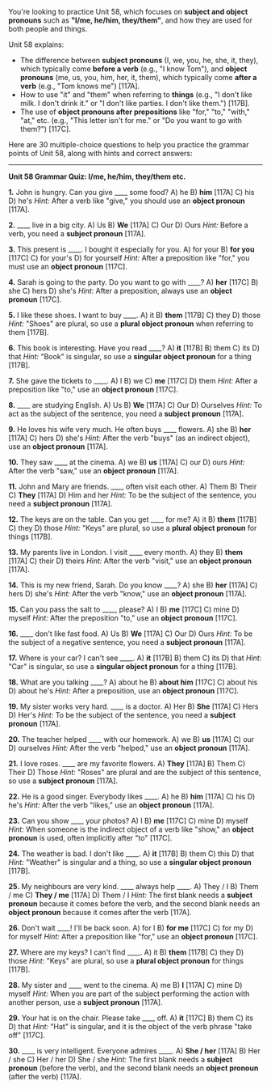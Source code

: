 You're looking to practice Unit 58, which focuses on **subject and object pronouns** such as **"I/me, he/him, they/them"**, and how they are used for both people and things.

Unit 58 explains:
*   The difference between **subject pronouns** (I, we, you, he, she, it, they), which typically come **before a verb** (e.g., "I know Tom"), and **object pronouns** (me, us, you, him, her, it, them), which typically come **after a verb** (e.g., "Tom knows me") [117A].
*   How to use "it" and "them" when referring to **things** (e.g., "I don't like milk. I don't drink it." or "I don't like parties. I don't like them.") [117B].
*   The use of **object pronouns after prepositions** like "for," "to," "with," "at," etc. (e.g., "This letter isn't for me." or "Do you want to go with them?") [117C].

Here are 30 multiple-choice questions to help you practice the grammar points of Unit 58, along with hints and correct answers:

---

**Unit 58 Grammar Quiz: I/me, he/him, they/them etc.**

**1.** John is hungry. Can you give ____ some food?
    A) he
    B) **him** [117A]
    C) his
    D) he's
    *Hint:* After a verb like "give," you should use an **object pronoun** [117A].

**2.** ____ live in a big city.
    A) Us
    B) **We** [117A]
    C) Our
    D) Ours
    *Hint:* Before a verb, you need a **subject pronoun** [117A].

**3.** This present is ____. I bought it especially for you.
    A) for your
    B) **for you** [117C]
    C) for your's
    D) for yourself
    *Hint:* After a preposition like "for," you must use an **object pronoun** [117C].

**4.** Sarah is going to the party. Do you want to go with ____?
    A) **her** [117C]
    B) she
    C) hers
    D) she's
    *Hint:* After a preposition, always use an **object pronoun** [117C].

**5.** I like these shoes. I want to buy ____.
    A) it
    B) **them** [117B]
    C) they
    D) those
    *Hint:* "Shoes" are plural, so use a **plural object pronoun** when referring to them [117B].

**6.** This book is interesting. Have you read ____?
    A) **it** [117B]
    B) them
    C) its
    D) that
    *Hint:* "Book" is singular, so use a **singular object pronoun** for a thing [117B].

**7.** She gave the tickets to ____.
    A) I
    B) we
    C) **me** [117C]
    D) them
    *Hint:* After a preposition like "to," use an **object pronoun** [117C].

**8.** ____ are studying English.
    A) Us
    B) **We** [117A]
    C) Our
    D) Ourselves
    *Hint:* To act as the subject of the sentence, you need a **subject pronoun** [117A].

**9.** He loves his wife very much. He often buys ____ flowers.
    A) she
    B) **her** [117A]
    C) hers
    D) she's
    *Hint:* After the verb "buys" (as an indirect object), use an **object pronoun** [117A].

**10.** They saw ____ at the cinema.
    A) we
    B) **us** [117A]
    C) our
    D) ours
    *Hint:* After the verb "saw," use an **object pronoun** [117A].

**11.** John and Mary are friends. ____ often visit each other.
    A) Them
    B) Their
    C) **They** [117A]
    D) Him and her
    *Hint:* To be the subject of the sentence, you need a **subject pronoun** [117A].

**12.** The keys are on the table. Can you get ____ for me?
    A) it
    B) **them** [117B]
    C) they
    D) those
    *Hint:* "Keys" are plural, so use a **plural object pronoun** for things [117B].

**13.** My parents live in London. I visit ____ every month.
    A) they
    B) **them** [117A]
    C) their
    D) theirs
    *Hint:* After the verb "visit," use an **object pronoun** [117A].

**14.** This is my new friend, Sarah. Do you know ____?
    A) she
    B) **her** [117A]
    C) hers
    D) she's
    *Hint:* After the verb "know," use an **object pronoun** [117A].

**15.** Can you pass the salt to ____, please?
    A) I
    B) **me** [117C]
    C) mine
    D) myself
    *Hint:* After the preposition "to," use an **object pronoun** [117C].

**16.** ____ don't like fast food.
    A) Us
    B) **We** [117A]
    C) Our
    D) Ours
    *Hint:* To be the subject of a negative sentence, you need a **subject pronoun** [117A].

**17.** Where is your car? I can't see ____.
    A) **it** [117B]
    B) them
    C) its
    D) that
    *Hint:* "Car" is singular, so use a **singular object pronoun** for a thing [117B].

**18.** What are you talking ____?
    A) about he
    B) **about him** [117C]
    C) about his
    D) about he's
    *Hint:* After a preposition, use an **object pronoun** [117C].

**19.** My sister works very hard. ____ is a doctor.
    A) Her
    B) **She** [117A]
    C) Hers
    D) Her's
    *Hint:* To be the subject of the sentence, you need a **subject pronoun** [117A].

**20.** The teacher helped ____ with our homework.
    A) we
    B) **us** [117A]
    C) our
    D) ourselves
    *Hint:* After the verb "helped," use an **object pronoun** [117A].

**21.** I love roses. ____ are my favorite flowers.
    A) **They** [117A]
    B) Them
    C) Their
    D) Those
    *Hint:* "Roses" are plural and are the subject of this sentence, so use a **subject pronoun** [117A].

**22.** He is a good singer. Everybody likes ____.
    A) he
    B) **him** [117A]
    C) his
    D) he's
    *Hint:* After the verb "likes," use an **object pronoun** [117A].

**23.** Can you show ____ your photos?
    A) I
    B) **me** [117C]
    C) mine
    D) myself
    *Hint:* When someone is the indirect object of a verb like "show," an **object pronoun** is used, often implicitly after "to" [117C].

**24.** The weather is bad. I don't like ____.
    A) **it** [117B]
    B) them
    C) this
    D) that
    *Hint:* "Weather" is singular and a thing, so use a **singular object pronoun** [117B].

**25.** My neighbours are very kind. ____ always help ____.
    A) They / I
    B) Them / me
    C) **They / me** [117A]
    D) Them / I
    *Hint:* The first blank needs a **subject pronoun** because it comes before the verb, and the second blank needs an **object pronoun** because it comes after the verb [117A].

**26.** Don't wait ____! I'll be back soon.
    A) for I
    B) **for me** [117C]
    C) for my
    D) for myself
    *Hint:* After a preposition like "for," use an **object pronoun** [117C].

**27.** Where are my keys? I can't find ____.
    A) it
    B) **them** [117B]
    C) they
    D) those
    *Hint:* "Keys" are plural, so use a **plural object pronoun** for things [117B].

**28.** My sister and ____ went to the cinema.
    A) me
    B) **I** [117A]
    C) mine
    D) myself
    *Hint:* When you are part of the subject performing the action with another person, use a **subject pronoun** [117A].

**29.** Your hat is on the chair. Please take ____ off.
    A) **it** [117C]
    B) them
    C) its
    D) that
    *Hint:* "Hat" is singular, and it is the object of the verb phrase "take off" [117C].

**30.** ____ is very intelligent. Everyone admires ____.
    A) **She / her** [117A]
    B) Her / she
    C) Her / her
    D) She / she
    *Hint:* The first blank needs a **subject pronoun** (before the verb), and the second blank needs an **object pronoun** (after the verb) [117A].